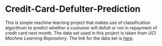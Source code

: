 # Credit-Card-Defulter-Prediction
This is simple machine learning project that makes use of classification algorithum to predict whether a custumer will defult or not in repayment of credit card next month.
The data set used in this project is taken from _UCI Machine Learning Reposetory_.
The link for the data set is [here](https://archive.ics.uci.edu/ml/datasets/default+of+credit+card+clients).

